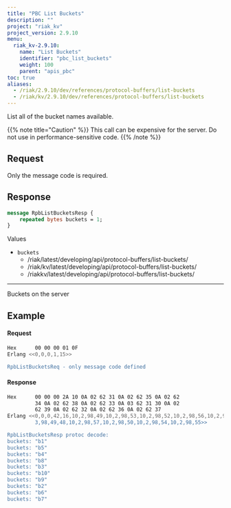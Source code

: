 ```yaml
---
title: "PBC List Buckets"
description: ""
project: "riak_kv"
project_version: 2.9.10
menu:
  riak_kv-2.9.10:
    name: "List Buckets"
    identifier: "pbc_list_buckets"
    weight: 100
    parent: "apis_pbc"
toc: true
aliases:
  - /riak/2.9.10/dev/references/protocol-buffers/list-buckets
  - /riak/kv/2.9.10/dev/references/protocol-buffers/list-buckets
---
```


List all of the bucket names available.

{{% note title="Caution" %}}
This call can be expensive for the server. Do not use in performance-sensitive
code.
{{% /note %}}


## Request

Only the message code is required.

## Response


```protobuf
message RpbListBucketsResp {
    repeated bytes buckets = 1;
}
```


Values

* `buckets`
  - /riak/latest/developing/api/protocol-buffers/list-buckets/
  - /riak/kv/latest/developing/api/protocol-buffers/list-buckets/
  - /riakkv/latest/developing/api/protocol-buffers/list-buckets/
---
Buckets on the server

## Example

#### Request

```bash
Hex      00 00 00 01 0F
Erlang <<0,0,0,1,15>>

RpbListBucketsReq - only message code defined
```


#### Response

```bash
Hex      00 00 00 2A 10 0A 02 62 31 0A 02 62 35 0A 02 62
         34 0A 02 62 38 0A 02 62 33 0A 03 62 31 30 0A 02
         62 39 0A 02 62 32 0A 02 62 36 0A 02 62 37
Erlang <<0,0,0,42,16,10,2,98,49,10,2,98,53,10,2,98,52,10,2,98,56,10,2,98,51,10,
         3,98,49,48,10,2,98,57,10,2,98,50,10,2,98,54,10,2,98,55>>

RpbListBucketsResp protoc decode:
buckets: "b1"
buckets: "b5"
buckets: "b4"
buckets: "b8"
buckets: "b3"
buckets: "b10"
buckets: "b9"
buckets: "b2"
buckets: "b6"
buckets: "b7"
```



